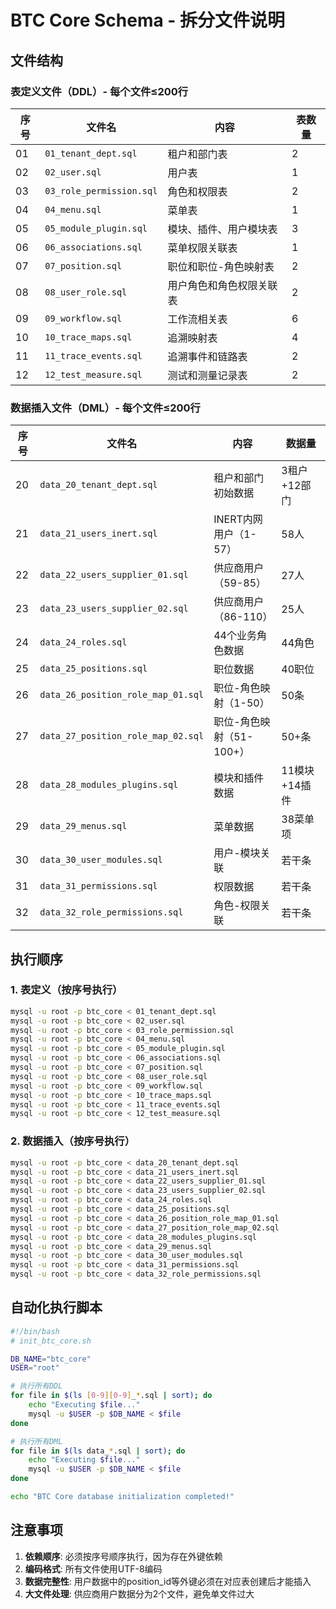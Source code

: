 # BTC Core Schema - 拆分文件说明

## 文件结构

### 表定义文件（DDL）- 每个文件≤200行

| 序号 | 文件名 | 内容 | 表数量 |
|------|--------|------|--------|
| 01 | `01_tenant_dept.sql` | 租户和部门表 | 2 |
| 02 | `02_user.sql` | 用户表 | 1 |
| 03 | `03_role_permission.sql` | 角色和权限表 | 2 |
| 04 | `04_menu.sql` | 菜单表 | 1 |
| 05 | `05_module_plugin.sql` | 模块、插件、用户模块表 | 3 |
| 06 | `06_associations.sql` | 菜单权限关联表 | 1 |
| 07 | `07_position.sql` | 职位和职位-角色映射表 | 2 |
| 08 | `08_user_role.sql` | 用户角色和角色权限关联表 | 2 |
| 09 | `09_workflow.sql` | 工作流相关表 | 6 |
| 10 | `10_trace_maps.sql` | 追溯映射表 | 4 |
| 11 | `11_trace_events.sql` | 追溯事件和链路表 | 2 |
| 12 | `12_test_measure.sql` | 测试和测量记录表 | 2 |

### 数据插入文件（DML）- 每个文件≤200行

| 序号 | 文件名 | 内容 | 数据量 |
|------|--------|------|--------|
| 20 | `data_20_tenant_dept.sql` | 租户和部门初始数据 | 3租户+12部门 |
| 21 | `data_21_users_inert.sql` | INERT内网用户（1-57） | 58人 |
| 22 | `data_22_users_supplier_01.sql` | 供应商用户（59-85） | 27人 |
| 23 | `data_23_users_supplier_02.sql` | 供应商用户（86-110） | 25人 |
| 24 | `data_24_roles.sql` | 44个业务角色数据 | 44角色 |
| 25 | `data_25_positions.sql` | 职位数据 | 40职位 |
| 26 | `data_26_position_role_map_01.sql` | 职位-角色映射（1-50） | 50条 |
| 27 | `data_27_position_role_map_02.sql` | 职位-角色映射（51-100+） | 50+条 |
| 28 | `data_28_modules_plugins.sql` | 模块和插件数据 | 11模块+14插件 |
| 29 | `data_29_menus.sql` | 菜单数据 | 38菜单项 |
| 30 | `data_30_user_modules.sql` | 用户-模块关联 | 若干条 |
| 31 | `data_31_permissions.sql` | 权限数据 | 若干条 |
| 32 | `data_32_role_permissions.sql` | 角色-权限关联 | 若干条 |

## 执行顺序

### 1. 表定义（按序号执行）
```bash
mysql -u root -p btc_core < 01_tenant_dept.sql
mysql -u root -p btc_core < 02_user.sql
mysql -u root -p btc_core < 03_role_permission.sql
mysql -u root -p btc_core < 04_menu.sql
mysql -u root -p btc_core < 05_module_plugin.sql
mysql -u root -p btc_core < 06_associations.sql
mysql -u root -p btc_core < 07_position.sql
mysql -u root -p btc_core < 08_user_role.sql
mysql -u root -p btc_core < 09_workflow.sql
mysql -u root -p btc_core < 10_trace_maps.sql
mysql -u root -p btc_core < 11_trace_events.sql
mysql -u root -p btc_core < 12_test_measure.sql
```

### 2. 数据插入（按序号执行）
```bash
mysql -u root -p btc_core < data_20_tenant_dept.sql
mysql -u root -p btc_core < data_21_users_inert.sql
mysql -u root -p btc_core < data_22_users_supplier_01.sql
mysql -u root -p btc_core < data_23_users_supplier_02.sql
mysql -u root -p btc_core < data_24_roles.sql
mysql -u root -p btc_core < data_25_positions.sql
mysql -u root -p btc_core < data_26_position_role_map_01.sql
mysql -u root -p btc_core < data_27_position_role_map_02.sql
mysql -u root -p btc_core < data_28_modules_plugins.sql
mysql -u root -p btc_core < data_29_menus.sql
mysql -u root -p btc_core < data_30_user_modules.sql
mysql -u root -p btc_core < data_31_permissions.sql
mysql -u root -p btc_core < data_32_role_permissions.sql
```

## 自动化执行脚本

```bash
#!/bin/bash
# init_btc_core.sh

DB_NAME="btc_core"
USER="root"

# 执行所有DDL
for file in $(ls [0-9][0-9]_*.sql | sort); do
    echo "Executing $file..."
    mysql -u $USER -p $DB_NAME < $file
done

# 执行所有DML
for file in $(ls data_*.sql | sort); do
    echo "Executing $file..."
    mysql -u $USER -p $DB_NAME < $file
done

echo "BTC Core database initialization completed!"
```

## 注意事项

1. **依赖顺序**: 必须按序号顺序执行，因为存在外键依赖
2. **编码格式**: 所有文件使用UTF-8编码
3. **数据完整性**: 用户数据中的position_id等外键必须在对应表创建后才能插入
4. **大文件处理**: 供应商用户数据分为2个文件，避免单文件过大

